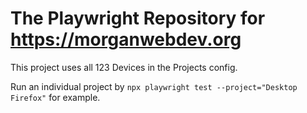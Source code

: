 # The Playwright Repository for https://morganwebdev.org

This project uses all 123 Devices in the Projects config.

Run an individual project by `npx playwright test --project="Desktop Firefox"` for example.